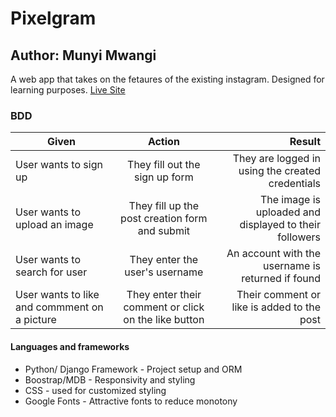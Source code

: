 # Pixelgram

## Author: Munyi Mwangi

A web app that takes on the fetaures of the existing instagram. Designed for learning purposes.
[Live Site](https://shashin-o-mimasu.herokuapp.com/login/)

### BDD

| Given       | Action       | Result  |
| ------------- |:-------------:| -----:|
| User wants to sign up | They fill out the sign up form | They are logged in using the created credentials |
| User wants to upload an image | They fill up the post creation form and submit | The image is uploaded and displayed to their followers  |
| User wants to search for user | They enter the user's username | An account with the username is returned if found |
| User wants to like and commment on a picture | They enter their comment or click on the like button | Their comment or like is added to the post |

#### Languages and frameworks

- Python/ Django Framework - Project setup and ORM
- Boostrap/MDB - Responsivity and styling
- CSS - used for customized styling
- Google Fonts - Attractive fonts to reduce monotony

